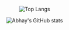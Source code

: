 <p align = "center">
  <div align="center">
   
  ![Top Langs]()
  
  ![Abhay's GitHub stats](https://github-readme-stats.vercel.app/api?username=abhayminer01&theme=github_dark&hide_title=true&hide_border=true&show_icons=true&card_width=500&count_private=true&include_all_commits=true)
  </div>
<!--   <img
    src="https://github-readme-stats.vercel.app/api/top-langs/?username=abhayminer01&layout=compact&theme=github_dark&hide_border=true"
  /> -->

<!--   <img
    src="https://github-readme-stats.vercel.app/api?username=abhayminer01&count_private=true&include_all_commits=true&show_icons=true&theme=github_dark&hide_title=true&hide_border=true"
  /> --> 
</p>
